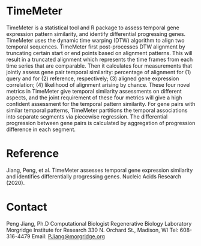 # TimeMeter
TimeMeter is a statistical tool and R package to assess temporal gene expression pattern similarity, and identify differential progressing genes. TimeMeter uses the dynamic time warping (DTW) algorithm to align two temporal sequences. TimeMeter first post-processes DTW alignment by truncating certain start or end points based on alignment patterns. This will result in a truncated alignment which represents the time frames from each time series that are comparable. Then it calculates four measurements that jointly assess gene pair temporal similarity: percentage of alignment for (1) query and for (2) reference, respectively; (3) aligned gene expression correlation; (4) likelihood of alignment arising by chance. These four novel metrics in TimeMeter give temporal similarity assessments on different aspects, and the joint requirement of these four metrics will give a high confident assessment for the temporal pattern similarity. For gene pairs with similar temporal patterns, TimeMeter partitions the temporal associations into separate segments via piecewise regression. The differential progression between gene pairs is calculated by aggregation of progression difference in each segment.

# Reference
Jiang, Peng, et al. TimeMeter assesses temporal gene expression similarity and identifies differentially progressing genes. Nucleic Acids Research (2020).

# Contact
Peng Jiang, Ph.D
Computational Biologist
Regenerative Biology Laboratory
Morgridge Institute for Research
330 N. Orchard St., Madison, WI
Tel: 608-316-4479
Email: PJiang@morgridge.org

